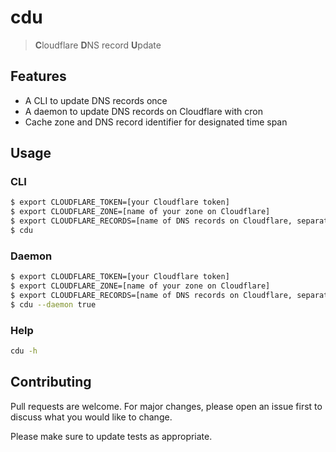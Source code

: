 # cdu

> **C**loudflare **D**NS record **U**pdate

## Features

* A CLI to update DNS records once
* A daemon to update DNS records on Cloudflare with cron
* Cache zone and DNS record identifier for designated time span

## Usage

### CLI

```bash
$ export CLOUDFLARE_TOKEN=[your Cloudflare token]
$ export CLOUDFLARE_ZONE=[name of your zone on Cloudflare]
$ export CLOUDFLARE_RECORDS=[name of DNS records on Cloudflare, separated by comma]
$ cdu
```

### Daemon

```bash
$ export CLOUDFLARE_TOKEN=[your Cloudflare token]
$ export CLOUDFLARE_ZONE=[name of your zone on Cloudflare]
$ export CLOUDFLARE_RECORDS=[name of DNS records on Cloudflare, separated by comma]
$ cdu --daemon true
```

### Help

```bash
cdu -h
```

## Contributing

Pull requests are welcome. For major changes, please open an issue first to discuss what you would like to change.

Please make sure to update tests as appropriate.
